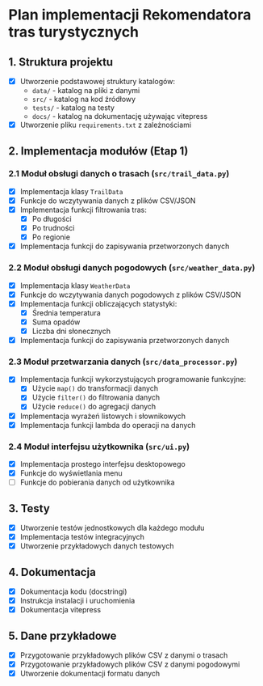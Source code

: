# Plan implementacji Rekomendatora tras turystycznych

## 1. Struktura projektu
- [x] Utworzenie podstawowej struktury katalogów:
  - `data/` - katalog na pliki z danymi
  - `src/` - katalog na kod źródłowy
  - `tests/` - katalog na testy
  - `docs/` - katalog na dokumentację używając vitepress
- [x] Utworzenie pliku `requirements.txt` z zależnościami

## 2. Implementacja modułów (Etap 1)

### 2.1 Moduł obsługi danych o trasach (`src/trail_data.py`)
- [x] Implementacja klasy `TrailData`
- [x] Funkcje do wczytywania danych z plików CSV/JSON
- [x] Implementacja funkcji filtrowania tras:
  - [x] Po długości
  - [x] Po trudności
  - [x] Po regionie
- [x] Implementacja funkcji do zapisywania przetworzonych danych

### 2.2 Moduł obsługi danych pogodowych (`src/weather_data.py`)
- [x] Implementacja klasy `WeatherData`
- [x] Funkcje do wczytywania danych pogodowych z plików CSV/JSON
- [x] Implementacja funkcji obliczających statystyki:
  - [x] Średnia temperatura
  - [x] Suma opadów
  - [x] Liczba dni słonecznych
- [x] Implementacja funkcji do zapisywania przetworzonych danych

### 2.3 Moduł przetwarzania danych (`src/data_processor.py`)
- [x] Implementacja funkcji wykorzystujących programowanie funkcyjne:
  - [x] Użycie `map()` do transformacji danych
  - [x] Użycie `filter()` do filtrowania danych
  - [x] Użycie `reduce()` do agregacji danych
- [x] Implementacja wyrażeń listowych i słownikowych
- [x] Implementacja funkcji lambda do operacji na danych

### 2.4 Moduł interfejsu użytkownika (`src/ui.py`)
- [x] Implementacja prostego interfejsu desktopowego
- [x] Funkcje do wyświetlania menu
- [ ] Funkcje do pobierania danych od użytkownika

## 3. Testy
- [x] Utworzenie testów jednostkowych dla każdego modułu
- [x] Implementacja testów integracyjnych
- [x] Utworzenie przykładowych danych testowych

## 4. Dokumentacja
- [x] Dokumentacja kodu (docstringi)
- [x] Instrukcja instalacji i uruchomienia
- [x] Dokumentacja vitepress

## 5. Dane przykładowe
- [x] Przygotowanie przykładowych plików CSV z danymi o trasach
- [x] Przygotowanie przykładowych plików CSV z danymi pogodowymi
- [x] Utworzenie dokumentacji formatu danych